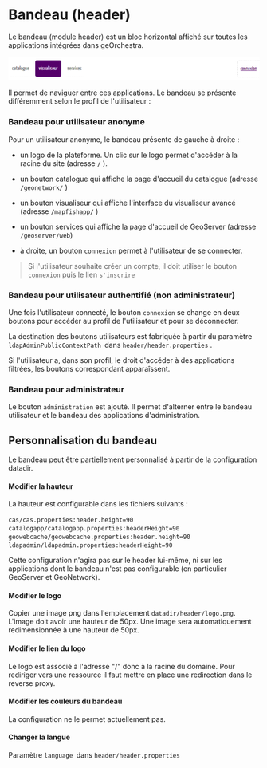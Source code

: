# Bandeau \(header\)

Le bandeau \(module header\) est un bloc horizontal affiché sur toutes les applications intégrées dans geOrchestra.

![](/assets/index.png)

Il permet de naviguer entre ces applications. Le bandeau se présente différemment selon le profil de l'utilisateur :

### Bandeau pour utilisateur anonyme

Pour un utilisateur anonyme, le bandeau présente de gauche à droite :

* un logo de la plateforme. Un clic sur le logo permet d'accéder à la racine du site \(adresse `/` \).
* un bouton catalogue qui affiche la page d'accueil du catalogue \(adresse `/geonetwork/` \)
* un bouton visualiseur qui affiche l'interface du visualiseur avancé \(adresse `/mapfishapp/` \)
* un bouton services qui affiche la page d'accueil de GeoServer \(adresse `/geoserver/web`\)

* à droite, un bouton `connexion` permet à l'utilisateur de se connecter.

> Si l'utilisateur souhaite créer un compte, il doit utiliser le bouton `connexion` puis le lien `s'inscrire`

### Bandeau pour utilisateur authentifié \(non administrateur\)

Une fois l'utilisateur connecté, le bouton `connexion` se change en deux boutons pour accéder au profil de l'utilisateur et pour se déconnecter.

La destination des boutons utilisateurs est fabriquée à partir du paramètre `ldapAdminPublicContextPath `dans `header/header.properties` .

Si l'utilisateur a, dans son profil, le droit d'accéder à des applications filtrées, les boutons correspondant apparaîssent.

### Bandeau pour administrateur

Le bouton `administration` est ajouté. Il permet d'alterner entre le bandeau utilisateur et le bandeau  des applications d'administration.

## Personnalisation du bandeau

Le bandeau peut être partiellement personnalisé à partir de la configuration datadir.

#### Modifier la hauteur

La hauteur est configurable dans les fichiers suivants :

`cas/cas.properties:header.height=90            
catalogapp/catalogapp.properties:headerHeight=90            
geowebcache/geowebcache.properties:header.height=90            
ldapadmin/ldapadmin.properties:headerHeight=90`

Cette configuration n'agira pas sur le header lui-même, ni sur les applications dont le bandeau n'est pas configurable \(en particulier GeoServer et GeoNetwork\).

#### Modifier le logo

Copier une image png dans l'emplacement `datadir/header/logo.png`. L'image doit avoir une hauteur de 50px. Une image sera automatiquement redimensionnée à une hauteur de 50px.

#### Modifier le lien du logo

Le logo est associé à l'adresse "/" donc à la racine du domaine. Pour rediriger vers une ressource il faut mettre en place une redirection dans le reverse proxy.

#### Modifier les couleurs du bandeau

La configuration ne le permet actuellement pas.

#### Changer la langue

Paramètre `language `dans `header/header.properties`

